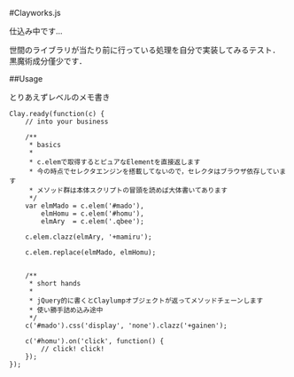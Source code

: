 #Clayworks.js

仕込み中です...

世間のライブラリが当たり前に行っている処理を自分で実装してみるテスト．
黒魔術成分僅少です．

##Usage

とりあえずレベルのメモ書き

    Clay.ready(function(c) {
        // into your business

        /**
         * basics
         *
         * c.elemで取得するとピュアなElementを直接返します
         * 今の時点でセレクタエンジンを搭載してないので，セレクタはブラウザ依存しています
         * メソッド群は本体スクリプトの冒頭を読めば大体書いてあります
         */
        var elmMado = c.elem('#mado'),
            elmHomu = c.elem('#homu'),
            elmAry  = c.elem('.qbee');

        c.elem.clazz(elmAry, '+mamiru');

        c.elem.replace(elmMado, elmHomu);


        /**
         * short hands
         *
         * jQuery的に書くとClaylumpオブジェクトが返ってメソッドチェーンします
         * 使い勝手詰め込み途中
         */
        c('#mado').css('display', 'none').clazz('+gainen');

        c('#homu').on('click', function() {
            // click! click!
        });
    });
